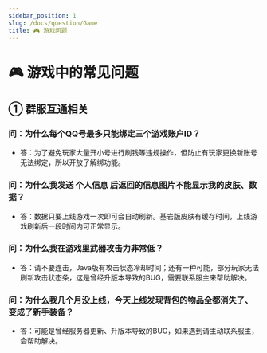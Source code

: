 ```yaml
---
sidebar_position: 1
slug: /docs/question/Game
title: 🎮 游戏问题
---
```


# 🎮 游戏中的常见问题

## ① 群服互通相关

### 问：为什么每个QQ号最多只能绑定三个游戏账户ID？
  - 答：为了避免玩家大量开小号进行刷钱等违规操作，但防止有玩家更换新账号无法绑定，所以开放了解绑功能。  

### 问：为什么我发送 个人信息 后返回的信息图片不能显示我的皮肤、数据？
  - 答：数据只要上线游戏一次即可会自动刷新。基岩版皮肤有缓存时间，上线游戏刷新后一段时间内可正常显示。

### 问：为什么我在游戏里武器攻击力非常低？
  - 答：请不要连击，Java版有攻击状态冷却时间；还有一种可能，部分玩家无法刷新攻击状态条，这是曾经升版本导致的BUG，需要联系服主来帮助解决。
  
### 问：为什么我几个月没上线，今天上线发现背包的物品全都消失了、变成了新手装备？
  - 答：可能是曾经服务器更新、升版本导致的BUG，如果遇到请主动联系服主，会帮助解决。